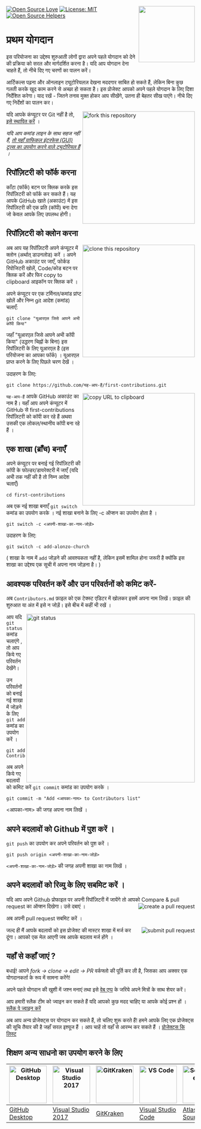 ﻿[![Open Source Love](https://badges.frapsoft.com/os/v1/open-source.svg?v=103)](https://github.com/ellerbrock/open-source-badges/)
[<img align="right" width="150" src="https://firstcontributions.github.io/assets/Readme/join-slack-team.png">](https://join.slack.com/t/firstcontributors/shared_invite/zt-1hg51qkgm-Xc7HxhsiPYNN3ofX2_I8FA)
[![License: MIT](https://img.shields.io/badge/License-MIT-green.svg)](https://opensource.org/licenses/MIT)
[![Open Source Helpers](https://www.codetriage.com/roshanjossey/first-contributions/badges/users.svg)](https://www.codetriage.com/roshanjossey/first-contributions)
# प्रथम योगदान

इस परियोजना का उद्देश्य शुरुआती लोगों द्वारा अपने पहले योगदान को देने की प्रक्रिया को सरल और मार्गदर्शित करना है। यदि आप योगदान देना चाहते हैं, तो नीचे दिए गए चरणों का पालन करें।

आर्टिकल्स पढ़ना और ऑनलाइन ट्यूटोरियलज़ देखना मददगार साबित हो सकते हैं, लेकिन बिना कुछ गलती करके खुद काम करने से अच्छा हो सकता है। इस प्रोजेक्ट आपको अपने पहले योगदान के लिए दिशा निर्देशित करेगा। याद रखें - जितने तनाव मुक्त होकर आप सीखेंगे, उतना ही बेहतर सीख पाएंगे। नीचे दिए गए निर्देशों का पालन कर।

<img align="right" width="300" src="https://firstcontributions.github.io/assets/Readme/fork.png" alt="fork this repository" />

यदि आपके कंप्यूटर पर Git नहीं है तो, [इसे स्थापित करें](https://help.github.com/articles/set-up-git/) ।

_यदि आप कमांड लाइन के साथ सहज नहीं हैं, [तो यहाँ ग्राफिकल इंटरफेस (GUI) टूल्स का उपयोग करने वाले ट्यूटोरियल हैं](#अन्य-टूल-का-उपयोग-करके-ट्यूटोरियल) ।_

## रिपॉज़िटरी को फॉर्क करना

काँटा (फॉर्क) बटन पर क्लिक करके इस रिपॉज़िटरी को फॉर्क कर सकते हैं। यह आपके GitHub खाते (अकाउंट) में इस रिपॉज़िटरी की एक प्रति (कॉपी) बना देगा जो केवल आपके लिए उपलब्ध होगी।

## रिपॉज़िटरी को क्लोन करना

<img align="right" width="300" src="https://firstcontributions.github.io/assets/Readme/clone.png" alt="clone this repository" />

अब आप यह रिपॉज़िटरी अपने कंप्यूटर में क्लोन (अर्थात् डाउनलोड) करें । अपने GitHub अकाउंट पर जाएँ, फोर्कड रिपोजिटरी खोलें, Code/कोड बटन पर क्लिक करें और फिर copy to clipboard आइकॉन पर क्लिक करें ।

अपने कंप्यूटर पर एक टर्मिनल/कमांड प्रांप्ट खोलें और निम्न git आदेश (कमांड) चलाएँ:

```
git clone "यूआरएल जिसे आपने अभी कॉपी किया"
```

जहाँ "यूआरएल जिसे आपने अभी कॉपी किया" (उद्धरण चिह्नों के बिना) इस रिपॉज़िटरी के लिए यूआरएल है (इस परियोजना का आपका फॉर्क) । यूआरएल प्राप्त करने के लिए पिछले चरण देखें ।

उदाहरण के लिए:

```
git clone https://github.com/यह-आप-हैं/first-contributions.git
```

<img align="right" width="300" src="https://firstcontributions.github.io/assets/Readme/copy-to-clipboard.png" alt="copy URL to clipboard" />

`यह-आप-हैं` आपके GitHub अकाउंट का नाम है। यहाँ आप अपने कंप्यूटर में GitHub से first-contributions रिपॉज़िटरी को कॉपी कर रहे हैं अथवा उसकी एक लोकल/स्थानीय कॉपी बना रहे हैं ।

## एक शाखा (ब्राँच) बनाएँ 

अपने कंप्यूटर पर बनाई गई रिपॉज़िटरी की कॉपी के फोल्डर/डायरेक्टरी में जाएँ (यदि अभी तक नहीं की है तो निम्न आदेश चलाएँ)

```
cd first-contributions
```

अब एक नई शाखा बनाएँ `git switch` कमांड का उपयोग करके ।
नई शाखा बनाने के लिए -c ऑप्शन का उपयोग होता है ।  

```
git switch -c <अपनी-शाखा-का-नाम-जोड़ें>
```

उदाहरण के लिए:

```
git switch -c add-alonzo-church
```

( शाखा के नाम में `add` जोड़ने की आवश्यकता नहीं है, लेकिन इसमें शामिल होना जरूरी है क्योंकि इस शाखा का उद्देश्य एक सूची में अपना नाम जोड़ना है। )

## आवश्यक परिवर्तन करें और उन परिवर्तनों को कमिट करें-

अब `Contributors.md` फ़ाइल को एक टेक्स्ट एडिटर में खोलकर इसमें अपना नाम लिखें। फ़ाइल की शुरुआत या अंत में इसे न जोड़ें। इसे बीच में कहीं भी रखें । 

<img align="right" width="450" src="https://firstcontributions.github.io/assets/Readme/git-status.png" alt="git status" />


आप यदि `git status` कमांड चलाएंगे , तो आप किये गए परिवर्तन देखेंगे।

उन परिवर्तनों को बनाई गई शाखा में जोड़ने के लिए `git add` कमांड का उपयोग करें ।

```
git add Contributors.md
```

अब अपने किये गए बदलावों को कमिट करें `git commit` कमांड का उपयोग करके ।

```
git commit -m "Add <आपका-नाम> to Contributors list"
```

<आपका-नाम> की जगह अपना नाम लिखें ।

## अपने बदलावों को Github में पुश करें ।

`git push` का उपयोग कर अपने परिवर्तन को पुश करें ।

```
git push origin <अपनी-शाखा-का-नाम-जोड़ें>
```

`<अपनी-शाखा-का-नाम-जोड़ें>` की जगह अपनी शाखा का नाम लिखें ।

## अपने बदलावों को रिव्यु के लिए सबमिट करें ।

यदि आप अपने Github प्रोफाइल पर अपनी रिपॉज़िटरी में जायेंगे तो आपको Compare & pull request का ऑप्शन दिखेगा। उसे दबाएं ।
<img style="float: right;" src="https://firstcontributions.github.io/assets/Readme/compare-and-pull.png" alt="create a pull request" />

अब अपनी pull request सबमिट करें ।

<img style="float: right;" src="https://firstcontributions.github.io/assets/Readme/submit-pull-request.png" alt="submit pull request" />
जल्द ही मैं आपके बदलावों को इस प्रोजेक्ट की मास्टर शाखा में मर्ज कर दूंगा। आपको एक मेल आएगी जब आपके बदलाव मर्ज होंगे ।

## यहाँ से कहाँ जाएं ?

बधाई! आपने _fork -> clone -> edit -> PR_ वर्कफ्लो की पूर्ति कर ली है, जिसका आप अक्सर एक योगदानकर्ता के रूप में सामना करेंगे! 

अपने पहले योगदान की खुशी में जश्न मनाएं तथा इसे [वेब एप्प](https://firstcontributions.github.io/#social-share) के जरिये अपने मित्रों के साथ शेयर करें। 

आप हमारी स्लैक टीम को ज्वाइन कर सकते हैं यदि आपको कुछ मदद चाहिए या आपके कोई प्रश्न हों । [स्लैक पे ज्वाइन करें](https://join.slack.com/t/firstcontributors/shared_invite/zt-1n4y7xnk0-DnLVTaN6U9xLU79H5Hi62w)

अब आप अन्य प्रोजेक्ट्स पर योगदान कर सकते हैं, तो चलिए शुरू करते हैं! हमने आपके लिए एक प्रोजेक्ट्स की सूचि तैयार की है जहाँ सरल इश्यूज हैं । आप चाहें तो वहाँ से आरम्भ कर सकते हैं । [प्रोजेक्ट्स कि लिस्ट](https://firstcontributions.github.io/#project-list)

## शिक्षण अन्य साधनो का उपयोग करने के लिए

|<a href="../github-desktop-tutorial.md"><img alt="GitHub Desktop" src="https://desktop.github.com/images/desktop-icon.svg" width="100"></a>|<a href="../github-windows-vs2017-tutorial.md"><img alt="Visual Studio 2017" src="https://upload.wikimedia.org/wikipedia/commons/c/cd/Visual_Studio_2017_Logo.svg" width="100"></a>|<a href="../gitkraken-tutorial.md"><img alt="GitKraken" src="https://firstcontributions.github.io/assets/gui-tool-tutorials/gitkraken-tutorial/gk-icon.png" width="100"></a>|<a href="../github-windows-vs-code-tutorial.md"><img alt="VS Code" src="https://upload.wikimedia.org/wikipedia/commons/2/2d/Visual_Studio_Code_1.18_icon.svg" width=100></a>|<a href="sourcetree-macos-tutorial.md"><img alt="Sourcetree App" src="https://wac-cdn.atlassian.com/dam/jcr:81b15cde-be2e-4f4a-8af7-9436f4a1b431/Sourcetree-icon-blue.svg" width=100></a>|
|---|---|---|---|---|
|[GitHub Desktop](../gui-tool-tutorials/github-desktop-tutorial.md)|[Visual Studio 2017](../gui-tool-tutorials/github-windows-vs2017-tutorial.md)|[GitKraken](../gui-tool-tutorials/gitkraken-tutorial.md)|[Visual Studio Code](../gui-tool-tutorials/github-windows-vs-code-tutorial.md)|[Atlassian Sourcetree](../gui-tool-tutorials/sourcetree-macos-tutorial.md)|

